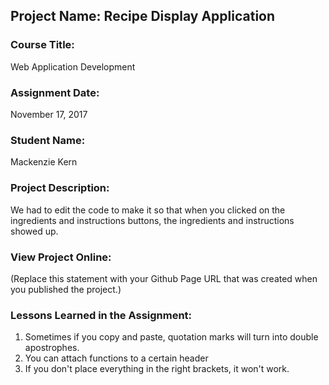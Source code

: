 ## Project Name:  Recipe Display Application

### Course Title:
Web Application Development

### Assignment Date:  
November 17, 2017

### Student Name:  
Mackenzie Kern

### Project Description:
We had to edit the code to make it so that when you clicked on the ingredients and instructions buttons, the ingredients and instructions showed up. 

### View Project Online:
(Replace this statement with your Github Page URL that was created when you 
 published the project.)

### Lessons Learned in the Assignment:
1. Sometimes if you copy and paste, quotation marks will turn into double apostrophes. 
2. You can attach functions to a certain header
3. If you don't place everything in the right brackets, it won't work. 

